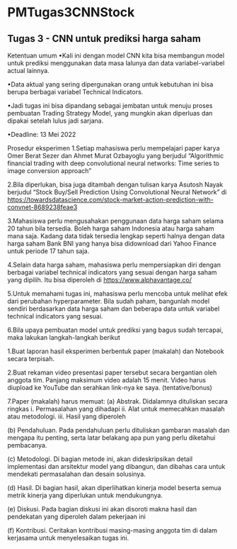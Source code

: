 # PMTugas3CNNStock

## Tugas 3 - CNN untuk prediksi harga saham

Ketentuan umum
•Kali ini dengan model CNN kita bisa membangun model untuk prediksi menggunakan data masa lalunya dan data variabel-variabel actual lainnya.

•Data aktual yang sering dipergunakan orang untuk kebutuhan ini bisa berupa berbagai variabel Technical Indicators.

•Jadi tugas ini bisa dipandang sebagai jembatan untuk menuju proses pembuatan Trading Strategy Model, yang mungkin akan diperluas dan dipakai setelah lulus jadi sarjana.

•Deadline: 13 Mei 2022

Prosedur eksperimen
1.Setiap mahasiswa perlu mempelajari paper karya Omer Berat Sezer dan Ahmet Murat Ozbayoglu yang berjudul “Algorithmic financial trading with deep convolutional neural networks: Time series to image conversion approach”

2.Bila diperlukan, bisa juga ditambah dengan tulisan karya Asutosh Nayak berjudul “Stock Buy/Sell Prediction Using Convolutional Neural Network” di https://towardsdatascience.com/stock-market-action-prediction-with-convnet-8689238feae3 

3.Mahasiswa perlu mengusahakan penggunaan data harga saham selama 20 tahun bila tersedia. Boleh harga saham Indonesia atau harga saham mana saja. Kadang data tidak tersedia lengkap seperti halnya dengan data harga saham Bank BNI yang hanya bisa didownload dari Yahoo Finance untuk periode 17 tahun saja.

4.Selain data harga saham, mahasiswa perlu mempersiapkan diri dengan berbagai variabel technical indicators yang sesuai dengan harga saham yang dipilih. Itu bisa diperoleh di https://www.alphavantage.co/  

5.Untuk memahami tugas ini, mahasiswa perlu mencoba untuk melihat efek dari perubahan hyperparameter. Bila sudah paham, bangunlah model sendiri berdasarkan data harga saham dan beberapa data untuk variabel technical indicators yang sesuai.

6.Bila upaya pembuatan model untuk prediksi yang bagus sudah tercapai, maka lakukan langkah-langkah berikut

   1.Buat laporan hasil eksperimen berbentuk paper (makalah) dan Notebook secara terpisah.

   2.Buat rekaman video presentasi paper tersebut secara bergantian oleh anggota tim. Panjang maksimum video adalah 15 menit. Video harus diupload ke YouTube dan serahkan link-nya ke saya. (tentative/bonus)

7.Paper (makalah) harus memuat:
(a) Abstrak. Didalamnya dituliskan secara ringkas
  i. Permasalahan yang dihadapi
  ii. Alat untuk memecahkan masalah atau metodologi.
  iii. Hasil yang diperoleh

(b) Pendahuluan. Pada pendahuluan perlu dituliskan gambaran masalah dan mengapa itu penting, serta latar belakang apa pun yang perlu diketahui pembacanya.

(c) Metodologi. Di bagian metode ini, akan dideskripsikan detail implementasi dan arsitektur model yang dibangun, dan dibahas cara untuk mendekati permasalahan dan desain solusinya.

(d) Hasil. Di bagian hasil, akan diperlihatkan kinerja model beserta semua metrik kinerja yang diperlukan untuk mendukungnya.

(e) Diskusi. Pada bagian diskusi ini akan disoroti makna hasil dan pendekatan yang diperoleh dalam pekerjaan ini

(f) Kontribusi. Ceritakan kontribusi masing-masing anggota tim di dalam kerjasama untuk menyelesaikan tugas ini.
